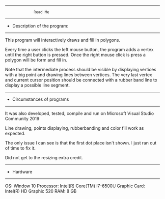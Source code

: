 *******************************************************
                 Read Me
*******************************************************
*  Description of the program:
*******************************************************

This program will interactively draws and fill in polygons.

Every time a user clicks the left mouse button, the program 
adds a vertex until the right button is pressed. Once the right
mouse click is press a polygon will be form and fill in.

Note that the intermediate process should be visible by displaying
vertices with a big point and drawing lines between vertices. 
The very last vertex and current cursor position should be connected 
with a rubber band line to display a possible line segment. 

*******************************************************
*  Circumstances of programs
*******************************************************

It was also developed, tested, compile and run 
on Microsoft Visual Studio Community 2019

Line drawing, points displaying, rubberbanding and color fill work
as expected. 

The only issue I can see is that the first dot place isn't shown. 
I just ran out of time to fix it. 

Did not get to the resizing extra credit.

*******************************************************
*  Hardware
*******************************************************

OS: Window 10
Processor: Intel(R) Core(TM) i7-6500U 
Graphic Card: Intel(R) HD Graphic 520
RAM: 8 GB
